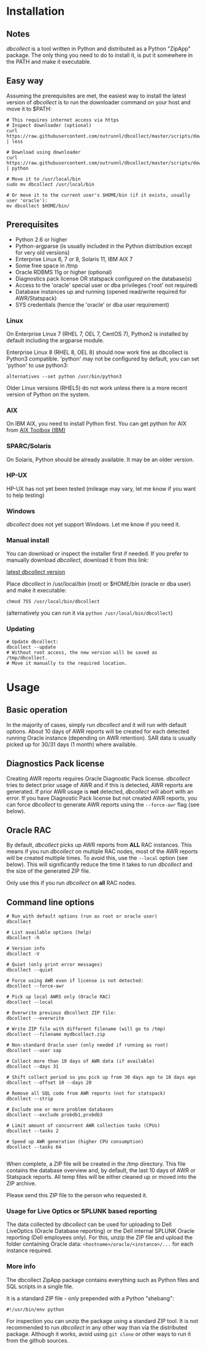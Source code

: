 # Installation

## Notes

_dbcollect_ is a tool written in Python and distributed as a Python "ZipApp" package. The only thing you need to do to install it, is put it somewhere in the PATH and make it executable.

## Easy way

Assuming the prerequisites are met, the easiest way to install the latest version of _dbcollect_ is to run the downloader command on your host and move it to $PATH:

```
# This requires internet access via https
# Inspect downloader (optional)
curl https://raw.githubusercontent.com/outrunnl/dbcollect/master/scripts/download | less

# Download using downloader
curl https://raw.githubusercontent.com/outrunnl/dbcollect/master/scripts/download | python

# Move it to /usr/local/bin
sudo mv dbcollect /usr/local/bin

# Or move it to the current user's $HOME/bin (if it exists, usually user 'oracle'):
mv dbcollect $HOME/bin/
```

## Prerequisites

* Python 2.6 or higher
* Python-argparse (is usually included in the Python distribution except for very old versions)
* Enterprise Linux 6, 7 or 8, Solaris 11, IBM AIX 7
* Some free space in /tmp
* Oracle RDBMS 11g or higher (optional)
* Diagnostics pack license OR statspack configured on the database(s)
* Access to the 'oracle' special user or dba privileges ('root' not required)
* Database instances up and running (opened read/write required for AWR/Statspack)
* SYS credentials (hence the 'oracle' or dba user requirement)

### Linux

On Enterprise Linux 7 (RHEL 7, OEL 7, CentOS 7), Python2 is installed by default including the argparse module.

Enterprise Linux 8 (RHEL 8, OEL 8) should now work fine as dbcollect is Python3 compatible. 'python' may not be configured by default, you can set 'python' to use python3:

```alternatives --set python /usr/bin/python3```

Older Linux versions (RHEL5) do not work unless there is a more recent version of Python on the system.

### AIX

On IBM AIX, you need to install Python first. You can get python for AIX from
[AIX Toolbox (IBM)](https://www.ibm.com/support/pages/aix-toolbox-linux-applications-overview)

### SPARC/Solaris

On Solaris, Python should be already available. It may be an older version.

### HP-UX

HP-UX has not yet been tested (mileage may vary, let me know if you want to help testing)

### Windows

_dbcollect_ does not yet support Windows. Let me know if you need it.

### Manual install

You can download or inspect the installer first if needed. If you prefer to manually download _dbcollect_, download it from this link:

[latest dbcollect version](https://github.com/outrunnl/dbcollect/releases/latest)

Place _dbcollect_ in /usr/local/bin (root) or $HOME/bin (oracle or dba user) and make it executable:

`chmod 755 /usr/local/bin/dbcollect`

(alternatively you can run it via `python /usr/local/bin/dbcollect`)

### Updating

```
# Update dbcollect:
dbcollect --update
# Without root access, the new version will be saved as /tmp/dbcollect.
# Move it manually to the required location.
```

# Usage

## Basic operation

In the majority of cases, simply run _dbcollect_ and it will run with default options. About 10 days of AWR reports will be created for each detected running Oracle instance (depending on AWR retention). SAR data is usually picked up for 30/31 days (1 month) where available.

## Diagnostics Pack license

Creating AWR reports requires Oracle Diagnostic Pack license. _dbcollect_ tries to detect prior usage of AWR and if this is detected, AWR reports are generated. If prior AWR usage is **not** detected, _dbcollect_ will abort with an error. If you have Diagnostic Pack license but not created AWR reports, you can force _dbcollect_ to generate AWR reports using the `--force-awr` flag (see below).

## Oracle RAC

By default, _dbcollect_ picks up AWR reports from **ALL** RAC instances. This means if you run _dbcollect_ on multiple RAC nodes, most of the AWR reports will be created multiple times. To avoid this, use the `--local` option (see below). This will significantly reduce the time it takes to run _dbcollect_ and the size of the generated ZIP file.

Only use this if you run _dbcollect_ on **all** RAC nodes.

## Command line options

```
# Run with default options (run as root or oracle user)
dbcollect

# List available options (help)
dbcollect -h

# Version info
dbcollect -V

# Quiet (only print error messages)
dbcollect --quiet

# Force using AWR even if license is not detected:
dbcollect --force-awr

# Pick up local AWRS only (Oracle RAC)
dbcollect --local

# Overwrite previous dbcollect ZIP file:
dbcollect --overwrite

# Write ZIP file with different filename (will go to /tmp)
dbcollect --filename mydbcollect.zip

# Non-standard Oracle user (only needed if running as root)
dbcollect --user sap

# Collect more than 10 days of AWR data (if available)
dbcollect --days 31

# Shift collect period so you pick up from 30 days ago to 10 days ago
dbcollect --offset 10 --days 20

# Remove all SQL code from AWR reports (not for statspack)
dbcollect --strip

# Exclude one or more problem databases
dbcollect --exclude probdb1,probdb3

# Limit amount of concurrent AWR collection tasks (CPUs)
dbcollect --tasks 2

# Speed up AWR generation (higher CPU consumption)
dbcollect --tasks 64


```
When complete, a ZIP file will be created in the /tmp directory. This file contains the database overview and, by default, the last 10 days of AWR or Statspack reports. All temp files will be either cleaned up or moved into the ZIP archive.

Please send this ZIP file to the person who requested it.

### Usage for Live Optics or SPLUNK based reporting

The data collected by _dbcollect_ can be used for uploading to Dell LiveOptics (Oracle Database reporting) or the Dell internal SPLUNK Oracle reporting (Dell employees only). For this, unzip the ZIP file and upload the folder containing Oracle data: ```<hostname>/oracle/<instance>/...``` for each instance required.

### More info

The dbcollect ZipApp package contains everything such as Python files and SQL scripts in a single file.

It is a standard ZIP file - only prepended with a Python "shebang":

```#!/usr/bin/env python```

For inspection you can unzip the package using a standard ZIP tool. It is not recommended to run _dbcollect_ in any other way than via the distributed package. Although it works, avoid using `git clone` or other ways to run it from the github sources.


